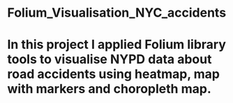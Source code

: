 # Folium_Visualisation_NYC_accidents
# In this project I applied Folium library tools to visualise NYPD data about road accidents using heatmap, map with markers and choropleth map.  
